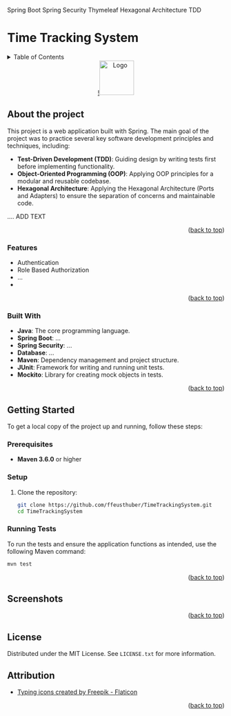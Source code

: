 Spring Boot
Spring Security
Thymeleaf
Hexagonal Architecture
TDD

<a id="readme-top"></a>

# Time Tracking System

<details>
  <summary>Table of Contents</summary>
  <ol>
    <li>
      <a href="#about-the-project">About The Project</a>
      <ul>
        <li><a href="#built-with">Built With</a></li>
      </ul>
    </li>
    <li>
      <a href="#getting-started">Getting Started</a>
      <ul>
        <li><a href="#prerequisites">Prerequisites</a></li>
        <li><a href="#setup">Setup</a></li>
        <li><a href="#running-tests">Running Tests</a></li>
      </ul>
    </li>
   <li><a href="#screenshots">Screenshots</a></li>
   <li><a href="#license">License</a></li>
  </ol>
</details>

<div align="center">
   <a href="https://github.com/ffeusthuber/TimeTrackingSystem">
    !<img src="src/main/resources/images/logo.png" alt="Logo" width="80" height="80">
  </a>
</div>

## About the project

This project is a web application built with Spring. The main goal of the project was to practice several key software development principles and techniques, including:

- **Test-Driven Development (TDD)**: Guiding design by writing tests first before implementing functionality.
- **Object-Oriented Programming (OOP)**: Applying OOP principles for a modular and reusable codebase.
- **Hexagonal Architecture**: Applying the Hexagonal Architecture (Ports and Adapters) to ensure the separation of concerns and maintainable code.

.... ADD TEXT

<p align="right">(<a href="#readme-top">back to top</a>)</p>

### Features
- Authentication
- Role Based Authorization
- ...
- 
<p align="right">(<a href="#readme-top">back to top</a>)</p>

### Built With
- **Java**: The core programming language.
- **Spring Boot**: ...
- **Spring Security**: ...
- **Database**:  ...
- **Maven**:  Dependency management and project structure.
- **JUnit**: Framework for writing and running unit tests.
- **Mockito**: Library for creating mock objects in tests.

<p align="right">(<a href="#readme-top">back to top</a>)</p>

## Getting Started

To get a local copy of the project up and running, follow these steps:

### Prerequisites

- **Maven 3.6.0** or higher

### Setup

1. Clone the repository:
    ```sh
    git clone https://github.com/ffeusthuber/TimeTrackingSystem.git
    cd TimeTrackingSystem
    ```



### Running Tests

To run the tests and ensure the application functions as intended, use the following Maven command:
```sh
mvn test
```

<p align="right">(<a href="#readme-top">back to top</a>)</p>

## Screenshots

<p align="right">(<a href="#readme-top">back to top</a>)</p>

## License

Distributed under the MIT License. See `LICENSE.txt` for more information.

## Attribution
<ul>
<li><a href="https://www.flaticon.com/free-icons/typing" title="typing icons">Typing icons created by Freepik - Flaticon</a></li>
</ul>

<p align="right">(<a href="#readme-top">back to top</a>)</p>

